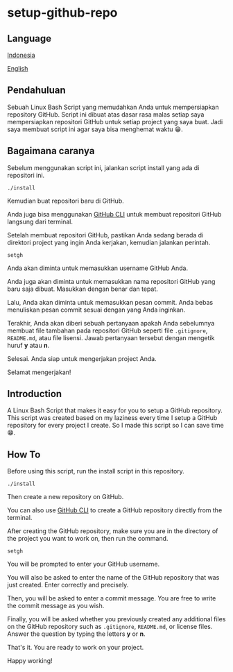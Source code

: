 # setup-github-repo

## Language
[Indonesia](#pendahuluan)

[English](#introduction)

## Pendahuluan
Sebuah Linux Bash Script yang memudahkan Anda untuk mempersiapkan repository GitHub. Script ini dibuat atas dasar rasa malas setiap saya mempersiapkan repositori GitHub untuk setiap project yang saya buat. Jadi saya membuat script ini agar saya bisa menghemat waktu 😁.

## Bagaimana caranya
Sebelum menggunakan script ini, jalankan script install yang ada di repositori ini.

`./install`

Kemudian buat repositori baru di GitHub.

Anda juga bisa menggunakan [GitHub CLI](https://github.com/cli/cli) untuk membuat repositori GitHub langsung dari terminal.

Setelah membuat repositori GitHub, pastikan Anda sedang berada di direktori project yang ingin Anda kerjakan, kemudian jalankan perintah.

`setgh`

Anda akan diminta untuk memasukkan username GitHub Anda.

Anda juga akan diminta untuk memasukkan nama repositori GitHub yang baru saja dibuat. Masukkan dengan benar dan tepat.

Lalu, Anda akan diminta untuk memasukkan pesan commit. Anda bebas menuliskan pesan commit sesuai dengan yang Anda inginkan.

Terakhir, Anda akan diberi sebuah pertanyaan apakah Anda sebelumnya membuat file tambahan pada repositori GitHub seperti file `.gitignore`, `README.md`, atau file lisensi. Jawab pertanyaan tersebut dengan mengetik huruf **y** atau **n**.

Selesai. Anda siap untuk mengerjakan project Anda.

Selamat mengerjakan!

## Introduction
A Linux Bash Script that makes it easy for you to setup a GitHub repository. This script was created based on my laziness every time I setup a GitHub repository for every project I create. So I made this script so I can save time 😁.

## How To
Before using this script, run the install script in this repository.

`./install`

Then create a new repository on GitHub.

You can also use [GitHub CLI](https://github.com/cli/cli) to create a GitHub repository directly from the terminal.

After creating the GitHub repository, make sure you are in the directory of the project you want to work on, then run the command.

`setgh`

You will be prompted to enter your GitHub username.

You will also be asked to enter the name of the GitHub repository that was just created. Enter correctly and precisely.

Then, you will be asked to enter a commit message. You are free to write the commit message as you wish.

Finally, you will be asked whether you previously created any additional files on the GitHub repository such as `.gitignore`, `README.md`, or license files. Answer the question by typing the letters **y** or **n**.

That's it. You are ready to work on your project.

Happy working!
